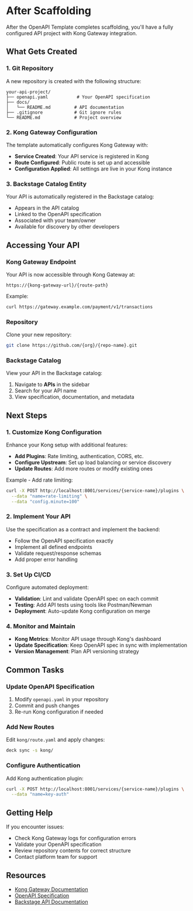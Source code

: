 # After Scaffolding

After the OpenAPI Template completes scaffolding, you'll have a fully configured API project with Kong Gateway integration.

## What Gets Created

### 1. Git Repository

A new repository is created with the following structure:

```text
your-api-project/
├── openapi.yaml           # Your OpenAPI specification
├── docs/
│   └── README.md         # API documentation
├── .gitignore            # Git ignore rules
└── README.md             # Project overview
```

### 2. Kong Gateway Configuration

The template automatically configures Kong Gateway with:

- **Service Created**: Your API service is registered in Kong
- **Route Configured**: Public route is set up and accessible
- **Configuration Applied**: All settings are live in your Kong instance

### 3. Backstage Catalog Entity

Your API is automatically registered in the Backstage catalog:

- Appears in the API catalog
- Linked to the OpenAPI specification
- Associated with your team/owner
- Available for discovery by other developers

## Accessing Your API

### Kong Gateway Endpoint

Your API is now accessible through Kong Gateway at:

```text
https://{kong-gateway-url}/{route-path}
```

Example:

```bash
curl https://gateway.example.com/payment/v1/transactions
```

### Repository

Clone your new repository:

```bash
git clone https://github.com/{org}/{repo-name}.git
```

### Backstage Catalog

View your API in the Backstage catalog:

1. Navigate to **APIs** in the sidebar
2. Search for your API name
3. View specification, documentation, and metadata

## Next Steps

### 1. Customize Kong Configuration

Enhance your Kong setup with additional features:

- **Add Plugins**: Rate limiting, authentication, CORS, etc.
- **Configure Upstream**: Set up load balancing or service discovery
- **Update Routes**: Add more routes or modify existing ones

Example - Add rate limiting:

```bash
curl -X POST http://localhost:8001/services/{service-name}/plugins \
  --data "name=rate-limiting" \
  --data "config.minute=100"
```

### 2. Implement Your API

Use the specification as a contract and implement the backend:

- Follow the OpenAPI specification exactly
- Implement all defined endpoints
- Validate request/response schemas
- Add proper error handling

### 3. Set Up CI/CD

Configure automated deployment:

- **Validation**: Lint and validate OpenAPI spec on each commit
- **Testing**: Add API tests using tools like Postman/Newman
- **Deployment**: Auto-update Kong configuration on merge

### 4. Monitor and Maintain

- **Kong Metrics**: Monitor API usage through Kong's dashboard
- **Update Specification**: Keep OpenAPI spec in sync with implementation
- **Version Management**: Plan API versioning strategy

## Common Tasks

### Update OpenAPI Specification

1. Modify `openapi.yaml` in your repository
2. Commit and push changes
3. Re-run Kong configuration if needed

### Add New Routes

Edit `kong/route.yaml` and apply changes:

```bash
deck sync -s kong/
```

### Configure Authentication

Add Kong authentication plugin:

```bash
curl -X POST http://localhost:8001/services/{service-name}/plugins \
  --data "name=key-auth"
```

## Getting Help

If you encounter issues:

- Check Kong Gateway logs for configuration errors
- Validate your OpenAPI specification
- Review repository contents for correct structure
- Contact platform team for support

## Resources

- [Kong Gateway Documentation](https://docs.konghq.com/)
- [OpenAPI Specification](https://swagger.io/specification/)
- [Backstage API Documentation](https://backstage.io/docs/features/software-catalog/descriptor-format#kind-api)
